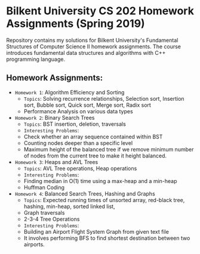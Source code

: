 # Bilkent University CS 202 Homework Assignments (Spring 2019)

Repository contains my solutions for Bilkent University's Fundamental Structures of Computer Science II homework assignments. The course introduces fundamental data structures and algorithms with C++ programming language.

## Homework Assignments:

- `Homework 1`: Algorithm Efficiency and Sorting
    - `Topics`: Solving recurrence relationships, Selection sort, Insertion sort, Bubble sort, Quick sort, Merge sort, Radix sort
    - Performance Analysis on various data types
- `Homework 2`: Binary Search Trees
    - `Topics`: BST insertion, deletion, traversals
    - `Interesting Problems`:
    - Check whether an array sequence contained within BST
    - Counting nodes deeper than a specific level
    - Maximum height of the balanced tree if we remove minimum number of nodes from the current tree to make it height balanced.
- `Homework 3`: Heaps and AVL Trees
    - `Topics`: AVL Tree operations, Heap operations
    - `Interesting Problems`:
    - Finding median in O(1) time using a max-heap and a min-heap
    - Huffman Coding
- `Homework 4`: Balanced Search Trees, Hashing and Graphs
    - `Topics`: Expected running times of unsorted array, red-black tree, hashing, min-heap, sorted linked list,
    - Graph traversals
    - 2-3-4 Tree Operations
    - `Interesting Problems`:
    - Building an Airport Flight System Graph from given text file
    - It involves performing BFS to find shortest destination between two airports.
